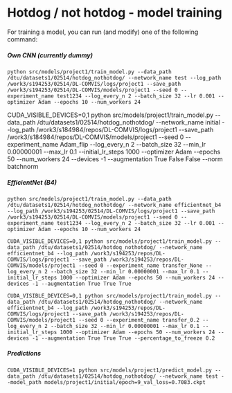 # Hotdog / not hotdog - model training


For training a model, you can run (and modify) one of the following command:

##### Own CNN (currently dummy)
```
python src/models/project1/train_model.py --data_path /dtu/datasets1/02514/hotdog_nothotdog/ --network_name test --log_path /work3/s194253/02514/DL-COMVIS/logs/project1 --save_path /work3/s194253/02514/DL-COMVIS/models/project1 --seed 0 --experiment_name test1234 --log_every_n 2 --batch_size 32 --lr 0.001 --optimizer Adam --epochs 10 --num_workers 24
```

CUDA_VISIBLE_DEVICES=0,1 python src/models/project1/train_model.py --data_path /dtu/datasets1/02514/hotdog_nothotdog/ --network_name initial --log_path /work3/s184984/repos/DL-COMVIS/logs/project1 --save_path /work3/s184984/repos/DL-COMVIS/models/project1 --seed 0 --experiment_name Adam_flip --log_every_n 2 --batch_size 32 --min_lr 0.00000001 --max_lr 0.1 --initial_lr_steps 1000 --optimizer Adam --epochs 50 --num_workers 24 --devices -1 --augmentation True False False --norm batchnorm

##### EfficientNet (B4)
```
python src/models/project1/train_model.py --data_path /dtu/datasets1/02514/hotdog_nothotdog/ --network_name efficientnet_b4 --log_path /work3/s194253/02514/DL-COMVIS/logs/project1 --save_path /work3/s194253/02514/DL-COMVIS/models/project1 --seed 0 --experiment_name test1234 --log_every_n 2 --batch_size 32 --lr 0.001 --optimizer Adam --epochs 10 --num_workers 24
```

```
CUDA_VISIBLE_DEVICES=0,1 python src/models/project1/train_model.py --data_path /dtu/datasets1/02514/hotdog_nothotdog/ --network_name efficientnet_b4 --log_path /work3/s194253/repos/DL-COMVIS/logs/project1 --save_path /work3/s194253/repos/DL-COMVIS/models/project1 --seed 0 --experiment_name transfer_None --log_every_n 2 --batch_size 32 --min_lr 0.00000001 --max_lr 0.1 --initial_lr_steps 1000 --optimizer Adam --epochs 50 --num_workers 24 --devices -1 --augmentation True True True
```

```
CUDA_VISIBLE_DEVICES=0,1 python src/models/project1/train_model.py --data_path /dtu/datasets1/02514/hotdog_nothotdog/ --network_name efficientnet_b4 --log_path /work3/s194253/repos/DL-COMVIS/logs/project1 --save_path /work3/s194253/repos/DL-COMVIS/models/project1 --seed 0 --experiment_name transfer_0.2 --log_every_n 2 --batch_size 32 --min_lr 0.00000001 --max_lr 0.1 --initial_lr_steps 1000 --optimizer Adam --epochs 50 --num_workers 24 --devices -1 --augmentation True True True --percentage_to_freeze 0.2
```



##### Predictions


```
CUDA_VISIBLE_DEVICES=1 python src/models/project1/predict_model.py --data_path /dtu/datasets1/02514/hotdog_nothotdog/ --network_name test --model_path models/project1/initial/epoch=9_val_loss=0.7083.ckpt
```
